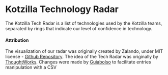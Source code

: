 # Kotzilla Technology Radar

The Kotzilla Tech Radar is a list of technologies used by the Kotzilla teams, separated by rings that indicate our level of confidence in technology.

#### Attribution

The visualization of our radar was originally created by Zalando, under MIT license - [Github Repository](https://github.com/zalando/tech-radar).
The idea of the Tech Radar was originally by [ThoughtWorks](https://www.thoughtworks.com/radar).
Changes were made by [Guiabolso](https://github.com/GuiaBolso/tech-radar) to facilitate entries manipulation with a CSV